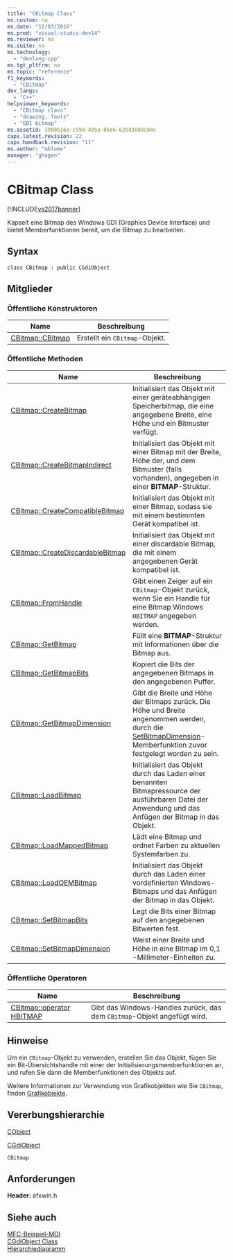 ```yaml
---
title: "CBitmap Class"
ms.custom: na
ms.date: "12/03/2016"
ms.prod: "visual-studio-dev14"
ms.reviewer: na
ms.suite: na
ms.technology: 
  - "devlang-cpp"
ms.tgt_pltfrm: na
ms.topic: "reference"
f1_keywords: 
  - "CBitmap"
dev_langs: 
  - "C++"
helpviewer_keywords: 
  - "CBitmap class"
  - "drawing, Tools"
  - "GDI bitmap"
ms.assetid: 3980616a-c59d-495a-86e6-62bd3889c84c
caps.latest.revision: 22
caps.handback.revision: "11"
ms.author: "mblome"
manager: "ghogen"
---
```

# CBitmap Class
[!INCLUDE[vs2017banner](../../assembler/inline/includes/vs2017banner.md)]

Kapselt eine Bitmap des Windows GDI \(Graphics Device Interface\) und bietet Memberfunktionen bereit, um die Bitmap zu bearbeiten.  
  
## Syntax  
  
```  
class CBitmap : public CGdiObject  
```  
  
## Mitglieder  
  
### Öffentliche Konstruktoren  
  
|Name|Beschreibung|  
|----------|------------------|  
|[CBitmap::CBitmap](../Topic/CBitmap::CBitmap.md)|Erstellt ein `CBitmap`\-Objekt.|  
  
### Öffentliche Methoden  
  
|Name|Beschreibung|  
|----------|------------------|  
|[CBitmap::CreateBitmap](../Topic/CBitmap::CreateBitmap.md)|Initialisiert das Objekt mit einer geräteabhängigen Speicherbitmap, die eine angegebene Breite, eine Höhe und ein Bitmuster verfügt.|  
|[CBitmap::CreateBitmapIndirect](../Topic/CBitmap::CreateBitmapIndirect.md)|Initialisiert das Objekt mit einer Bitmap mit der Breite, Höhe der, und dem Bitmuster \(falls vorhanden\), angegeben in einer **BITMAP**\-Struktur.|  
|[CBitmap::CreateCompatibleBitmap](../Topic/CBitmap::CreateCompatibleBitmap.md)|Initialisiert das Objekt mit einer Bitmap, sodass sie mit einem bestimmten Gerät kompatibel ist.|  
|[CBitmap::CreateDiscardableBitmap](../Topic/CBitmap::CreateDiscardableBitmap.md)|Initialisiert das Objekt mit einer discardable Bitmap, die mit einem angegebenen Gerät kompatibel ist.|  
|[CBitmap::FromHandle](../Topic/CBitmap::FromHandle.md)|Gibt einen Zeiger auf ein `CBitmap`\-Objekt zurück, wenn Sie ein Handle für eine Bitmap Windows `HBITMAP` angegeben werden.|  
|[CBitmap::GetBitmap](../Topic/CBitmap::GetBitmap.md)|Füllt eine **BITMAP**\-Struktur mit Informationen über die Bitmap aus.|  
|[CBitmap::GetBitmapBits](../Topic/CBitmap::GetBitmapBits.md)|Kopiert die Bits der angegebenen Bitmaps in den angegebenen Puffer.|  
|[CBitmap::GetBitmapDimension](../Topic/CBitmap::GetBitmapDimension.md)|Gibt die Breite und Höhe der Bitmaps zurück.  Die Höhe und Breite angenommen werden, durch die [SetBitmapDimension](../Topic/CBitmap::SetBitmapDimension.md)\-Memberfunktion zuvor festgelegt worden zu sein.|  
|[CBitmap::LoadBitmap](../Topic/CBitmap::LoadBitmap.md)|Initialisiert das Objekt durch das Laden einer benannten Bitmapressource der ausführbaren Datei der Anwendung und das Anfügen der Bitmap in das Objekt.|  
|[CBitmap::LoadMappedBitmap](../Topic/CBitmap::LoadMappedBitmap.md)|Lädt eine Bitmap und ordnet Farben zu aktuellen Systemfarben zu.|  
|[CBitmap::LoadOEMBitmap](../Topic/CBitmap::LoadOEMBitmap.md)|Initialisiert das Objekt durch das Laden einer vordefinierten Windows\-Bitmaps und das Anfügen der Bitmap in das Objekt.|  
|[CBitmap::SetBitmapBits](../Topic/CBitmap::SetBitmapBits.md)|Legt die Bits einer Bitmap auf den angegebenen Bitwerten fest.|  
|[CBitmap::SetBitmapDimension](../Topic/CBitmap::SetBitmapDimension.md)|Weist einer Breite und Höhe in eine Bitmap im 0,1 \-Millimeter\-Einheiten zu.|  
  
### Öffentliche Operatoren  
  
|Name|Beschreibung|  
|----------|------------------|  
|[CBitmap::operator HBITMAP](../Topic/CBitmap::operator%20HBITMAP.md)|Gibt das Windows\-Handles zurück, das dem `CBitmap`\-Objekt angefügt wird.|  
  
## Hinweise  
 Um ein `CBitmap`\-Objekt zu verwenden, erstellen Sie das Objekt, fügen Sie ein Bit\-Übersichtshandle mit einer der Initialisierungsmemberfunktionen an, und rufen Sie dann die Memberfunktionen des Objekts auf.  
  
 Weitere Informationen zur Verwendung von Grafikobjekten wie Sie `CBitmap`, finden [Grafikobjekte](../../mfc/graphic-objects.md).  
  
## Vererbungshierarchie  
 [CObject](../../mfc/reference/cobject-class.md)  
  
 [CGdiObject](../../mfc/reference/cgdiobject-class.md)  
  
 `CBitmap`  
  
## Anforderungen  
 **Header:** afxwin.h  
  
## Siehe auch  
 [MFC\-Beispiel\-MDI](../../top/visual-cpp-samples.md)   
 [CGdiObject Class](../../mfc/reference/cgdiobject-class.md)   
 [Hierarchiediagramm](../../mfc/hierarchy-chart.md)